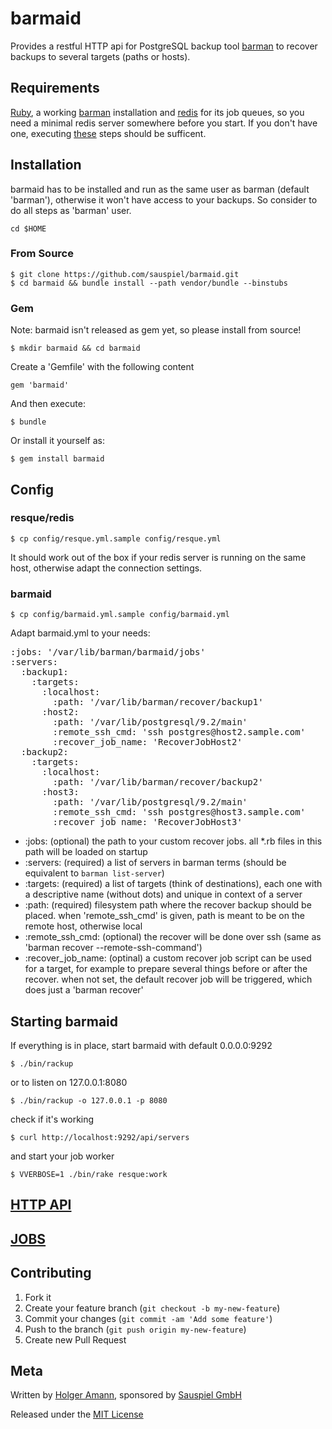 # barmaid

Provides a restful HTTP api for PostgreSQL backup tool [barman](http://pgbarman.org) to recover backups to several targets (paths or hosts).

## Requirements

[Ruby](http://www.ruby-lang.org/en/downloads), a working [barman](http://pgbarman.org) installation and [redis](http://redis.io) for its job queues, so you need a minimal redis server somewhere before you start. If you don't have one, executing [these](http://redis.io/download) steps should be sufficent.


## Installation

barmaid has to be installed and run as the same user as barman (default 'barman'), otherwise it won't have access to your backups. So consider to do all steps as 'barman' user.

    cd $HOME

### From Source

    $ git clone https://github.com/sauspiel/barmaid.git
    $ cd barmaid && bundle install --path vendor/bundle --binstubs

### Gem

Note: barmaid isn't released as gem yet, so please install from source!

    $ mkdir barmaid && cd barmaid
    
Create a 'Gemfile' with the following content

    gem 'barmaid'

And then execute:

    $ bundle

Or install it yourself as:

    $ gem install barmaid

## Config

### resque/redis

    $ cp config/resque.yml.sample config/resque.yml
 
 It should work out of the box if your redis server is running on the same host, otherwise adapt the connection settings.

### barmaid

    $ cp config/barmaid.yml.sample config/barmaid.yml

Adapt barmaid.yml to your needs:

<pre>
:jobs: '/var/lib/barman/barmaid/jobs'
:servers:
  :backup1:
    :targets:
      :localhost:
        :path: '/var/lib/barman/recover/backup1'
      :host2:
        :path: '/var/lib/postgresql/9.2/main'
        :remote_ssh_cmd: 'ssh postgres@host2.sample.com'
        :recover_job_name: 'RecoverJobHost2'
  :backup2:
    :targets:
      :localhost:
        :path: '/var/lib/barman/recover/backup2'
      :host3:
        :path: '/var/lib/postgresql/9.2/main'
        :remote_ssh_cmd: 'ssh postgres@host3.sample.com'
        :recover_job_name: 'RecoverJobHost3'
</pre>

* :jobs: (optional) the path to your custom recover jobs. all *.rb files in this path will be loaded on startup
* :servers: (required) a list of servers in barman terms (should be equivalent to `barman list-server`)
* :targets: (required) a list of targets (think of destinations), each one with a descriptive name (without dots) and unique in context of a server
* :path: (required) filesystem path where the recover backup should be placed. when 'remote_ssh_cmd' is given, path is meant to be on the remote host, otherwise local
* :remote_ssh_cmd: (optional) the recover will be done over ssh (same as 'barman recover --remote-ssh-command')
* :recover_job_name: (optinal) a custom recover job script can be used for a target, for example to prepare several things before or after the recover. when not set, the default recover job will be triggered, which does just a 'barman recover'


## Starting barmaid

If everything is in place, start barmaid with default 0.0.0.0:9292

    $ ./bin/rackup

or to listen on 127.0.0.1:8080

    $ ./bin/rackup -o 127.0.0.1 -p 8080

check if it's working

    $ curl http://localhost:9292/api/servers

and start your job worker

    $ VVERBOSE=1 ./bin/rake resque:work
    
## [HTTP API](API.md)

## [JOBS](JOBS.md)


## Contributing

1. Fork it
2. Create your feature branch (`git checkout -b my-new-feature`)
3. Commit your changes (`git commit -am 'Add some feature'`)
4. Push to the branch (`git push origin my-new-feature`)
5. Create new Pull Request

## Meta

Written by [Holger Amann](holger@sauspiel.de), sponsored by [Sauspiel GmbH](https://www.sauspiel.de)

Released under the [MIT License](http://opensource.org/licenses/mit-license.php)
